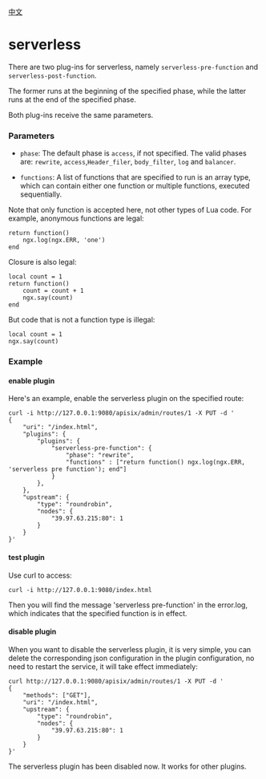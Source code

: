 [中文](serverless-cn.md)
# serverless
There are two plug-ins for serverless, namely `serverless-pre-function` and `serverless-post-function`.

The former runs at the beginning of the specified phase, while the latter runs at the end of the specified phase.

Both plug-ins receive the same parameters.

### Parameters
* `phase`: The default phase is `access`, if not specified. The valid phases are: `rewrite`, `access`,`Header_filer`, `body_filter`, `log` and `balancer`.

* `functions`: A list of functions that are specified to run is an array type, which can contain either one function or multiple functions, executed sequentially.

Note that only function is accepted here, not other types of Lua code. For example, anonymous functions are legal:
```
return function()
    ngx.log(ngx.ERR, 'one')
end
```

Closure is also legal:
```
local count = 1
return function()
    count = count + 1
    ngx.say(count)
end
```

 But code that is not a function type is illegal:
 ```
local count = 1
ngx.say(count)
```

### Example

#### enable plugin
Here's an example, enable the serverless plugin on the specified route:

```shell
curl -i http://127.0.0.1:9080/apisix/admin/routes/1 -X PUT -d '
{
    "uri": "/index.html",
    "plugins": {
        "plugins": {
            "serverless-pre-function": {
                "phase": "rewrite",
                "functions" : ["return function() ngx.log(ngx.ERR, 'serverless pre function'); end"]
            }
        },
    },
    "upstream": {
        "type": "roundrobin",
        "nodes": {
            "39.97.63.215:80": 1
        }
    }
}'
```

#### test plugin
 Use curl to access:
 ```shell
curl -i http://127.0.0.1:9080/index.html
```

Then you will find the message 'serverless pre-function' in the error.log,
which indicates that the specified function is in effect.

#### disable plugin
When you want to disable the serverless plugin, it is very simple,
 you can delete the corresponding json configuration in the plugin configuration,
  no need to restart the service, it will take effect immediately:

```shell
curl http://127.0.0.1:9080/apisix/admin/routes/1 -X PUT -d '
{
    "methods": ["GET"],
    "uri": "/index.html",
    "upstream": {
        "type": "roundrobin",
        "nodes": {
            "39.97.63.215:80": 1
        }
    }
}'
```

The serverless plugin has been disabled now. It works for other plugins.
